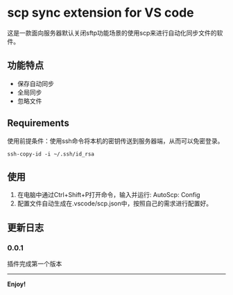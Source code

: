 # scp sync extension for VS code
这是一款面向服务器默认关闭sftp功能场景的使用scp来进行自动化同步文件的软件。
## 功能特点
* 保存自动同步
* 全局同步
* 忽略文件
## Requirements
使用前提条件：使用ssh命令将本机的密钥传送到服务器端，从而可以免密登录。

```
ssh-copy-id -i ~/.ssh/id_rsa

```

## 使用
1. 在电脑中通过Ctrl+Shift+P打开命令，输入并运行: AutoScp: Config
2. 配置文件自动生成在.vscode/scp.json中，按照自己的需求进行配置好。
## 更新日志

### 0.0.1
插件完成第一个版本


-----------------------------------------------------------------------------------------------------------

**Enjoy!**
